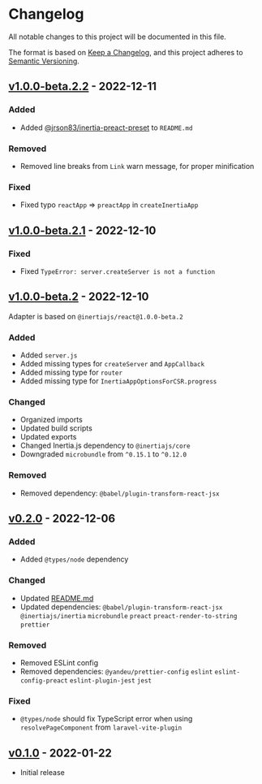 # Changelog

All notable changes to this project will be documented in this file.

The format is based on [Keep a Changelog](https://keepachangelog.com/), and this
project adheres to [Semantic Versioning](https://semver.org/).

## [v1.0.0-beta.2.2](https://github.com/jrson83/inertia-preact/releases/tag/inertia-preact%401.0.0-beta.2.2) - 2022-12-11

### Added

- Added [@jrson83/inertia-preact-preset](https://github.com/jrson83/inertia-preact-preset) to `README.md`

### Removed

- Removed line breaks from `Link` warn message, for proper minification

### Fixed

- Fixed typo `reactApp` => `preactApp` in `createInertiaApp`

## [v1.0.0-beta.2.1](https://github.com/jrson83/inertia-preact/releases/tag/inertia-preact%401.0.0-beta.2.1) - 2022-12-10

### Fixed

- Fixed `TypeError: server.createServer is not a function`

## [v1.0.0-beta.2](https://github.com/jrson83/inertia-preact/releases/tag/inertia-preact%401.0.0-beta.2) - 2022-12-10

Adapter is based on `@inertiajs/react@1.0.0-beta.2`

### Added

- Added `server.js`
- Added missing types for `createServer` and `AppCallback`
- Added missing type for `router`
- Added missing type for `InertiaAppOptionsForCSR.progress`

### Changed

- Organized imports
- Updated build scripts
- Updated exports
- Changed Inertia.js dependency to `@inertiajs/core`
- Downgraded `microbundle` from `^0.15.1` to `^0.12.0`

### Removed

- Removed dependency: `@babel/plugin-transform-react-jsx`

## [v0.2.0](https://github.com/jrson83/inertia-preact/releases/tag/inertia-preact%400.2.0) - 2022-12-06

### Added

- Added `@types/node` dependency

### Changed

- Updated [README.md](README.md)
- Updated dependencies: `@babel/plugin-transform-react-jsx` `@inertiajs/inertia`
  `microbundle` `preact` `preact-render-to-string` `prettier`

### Removed

- Removed ESLint config
- Removed dependencies: `@yandeu/prettier-config` `eslint`
  `eslint-config-preact` `eslint-plugin-jest` `jest`

### Fixed

- `@types/node` should fix TypeScript error when using `resolvePageComponent`
  from `laravel-vite-plugin`

## [v0.1.0](https://github.com/jrson83/inertia-preact/releases/tag/inertia-preact%400.1.0) - 2022-01-22

- Initial release
